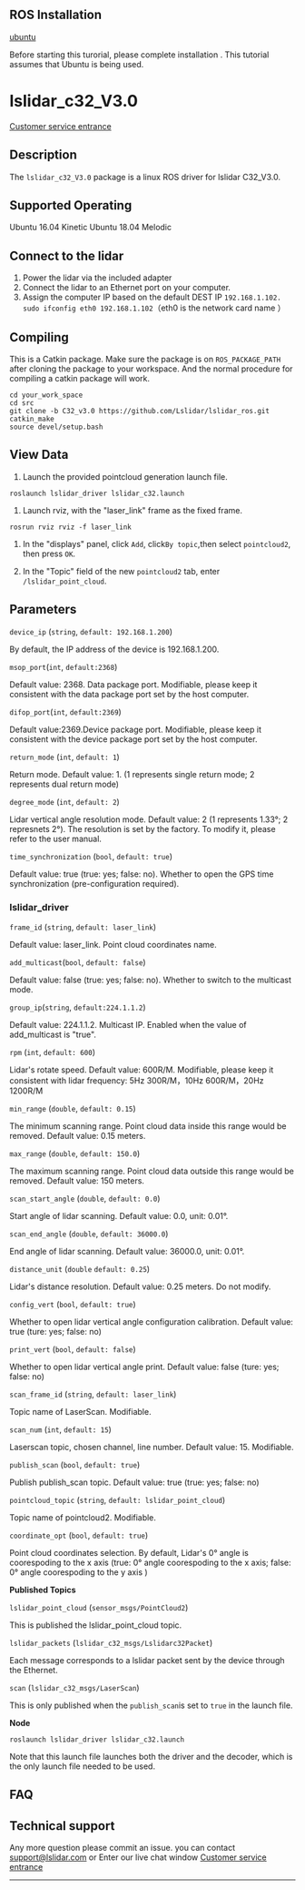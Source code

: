 ROS Installation
-----

[ubuntu](http://wiki.ros.org/Installation/Ubuntu)

Before starting this turorial, please complete installation . This tutorial assumes that Ubuntu is being used.

# lslidar_c32_V3.0
[Customer service entrance](https://1893520.s5.udesk.cn/im_client/?web_plugin_id=502)

## Description

The `lslidar_c32_V3.0` package is a linux ROS driver for lslidar C32_V3.0.

Supported Operating
----

Ubuntu 16.04 Kinetic
Ubuntu 18.04 Melodic

## Connect to the lidar

1. Power the lidar via the included adapter
2. Connect the lidar to an Ethernet port on your computer.
3. Assign the computer IP based on the default DEST IP `192.168.1.102.` <br>`sudo ifconfig eth0 192.168.1.102`（eth0 is the network card name ）<br>

## Compiling

This is a Catkin package. Make sure the package is on `ROS_PACKAGE_PATH`  after cloning the package to your workspace. And the normal procedure for compiling a catkin package will work.

```
cd your_work_space
cd src
git clone -b C32_v3.0 https://github.com/Lslidar/lslidar_ros.git
catkin_make
source devel/setup.bash
```

## View Data

1. Launch the provided pointcloud generation launch file.

```
roslaunch lslidar_driver lslidar_c32.launch
```

1. Launch rviz, with the "laser_link" frame as the fixed frame.

```
rosrun rviz rviz -f laser_link
```

1. In the "displays" panel, click `Add`, click`By topic`,then select `pointcloud2`, then press `OK`.

2. In the "Topic" field of the new `pointcloud2` tab, enter `/lslidar_point_cloud`.

## **Parameters**

`device_ip` (`string`, `default: 192.168.1.200`)

By default, the IP address of the device is 192.168.1.200.

`msop_port`(`int`, `default:2368`)

Default value: 2368. Data package port. Modifiable, please keep it consistent with the data package port set by the host computer. 

`difop_port`(`int`, `default:2369`)

Default value:2369.Device package port. Modifiable, please keep it consistent with the device package port set by the host computer. 

`return_mode` (`int`, `default: 1`)

Return mode. Default value: 1. (1 represents single return mode; 2 represents dual return mode)

`degree_mode` (`int`, `default: 2`)

Lidar vertical angle resolution mode. Default value: 2 (1 represents 1.33°; 2 represnets 2°). The resolution is set by the factory. To modify it, please refer to the user manual.

`time_synchronization` (`bool`, `default: true`)

Default value: true (true: yes; false: no). Whether to open the GPS time synchronization (pre-configuration required). 



### lslidar_driver

`frame_id` (`string`, `default: laser_link`)

Default value: laser_link. Point cloud coordinates name.

`add_multicast`(`bool`, `default: false`)

Default value: false (true: yes; false: no). Whether to switch to the multicast mode. 

`group_ip`(`string`, `default:224.1.1.2`)

Default value: 224.1.1.2. Multicast IP. Enabled when the value of add_multicast is "true".

`rpm` (`int`, `default: 600`)

Lidar's rotate speed. Default value: 600R/M. Modifiable, please keep it consistent with lidar frequency: 5Hz 300R/M，10Hz 600R/M，20Hz 1200R/M




`min_range` (`double`, `default: 0.15`)

The minimum scanning range. Point cloud data inside this range would be removed. Default value: 0.15 meters.

`max_range` (`double`, `default: 150.0`)

The maximum scanning range. Point cloud data outside this range would be removed. Default value: 150 meters.

`scan_start_angle` (`double`, `default: 0.0`)

Start angle of lidar scanning. Default value: 0.0, unit: 0.01°.

`scan_end_angle` (`double`, `default: 36000.0`)

End angle of lidar scanning. Default value: 36000.0, unit: 0.01°.

`distance_unit` (`double` `default: 0.25`)

Lidar's distance resolution. Default value: 0.25 meters. Do not modify.

`config_vert` (`bool`, `default: true`)

Whether to open lidar vertical angle configuration calibration. Default value: true (ture: yes; false: no)

`print_vert` (`bool`, `default: false`)

Whether to open lidar vertical angle print. Default value: false (ture: yes; false: no)

`scan_frame_id` (`string`, `default: laser_link`)

Topic name of LaserScan. Modifiable.

`scan_num` (`int`, `default: 15`)

Laserscan topic, chosen channel, line number. Default value: 15. Modifiable.

`publish_scan` (`bool`, `default: true`)

Publish publish_scan topic. Default value: true (true: yes; false: no)

`pointcloud_topic` (`string`, `default: lslidar_point_cloud`)

Topic name of pointcloud2. Modifiable.

`coordinate_opt` (`bool`, `default: true`)

Point cloud coordinates selection. By default, Lidar's 0° angle is coorespoding to the x axis (true: 0° angle coorespoding to the x axis; false: 0° angle coorespoding to the y axis )

**Published Topics**

`lslidar_point_cloud` (`sensor_msgs/PointCloud2`)

This is published the lslidar_point_cloud topic.

`lslidar_packets` (`lslidar_c32_msgs/Lslidarc32Packet`)

Each message corresponds to a lslidar packet sent by the device through the Ethernet.

`scan` (`lslidar_c32_msgs/LaserScan`)

This is only published when the `publish_scan`is set to `true` in the launch file.

**Node**

```
roslaunch lslidar_driver lslidar_c32.launch
```

Note that this launch file launches both the driver and the decoder, which is the only launch file needed to be used.


## FAQ

## Technical support

Any more question please commit an issue.
you can contact support@lslidar.com
or Enter our live chat window
[Customer service entrance](https://1893520.s5.udesk.cn/im_client/?web_plugin_id=502)









****
